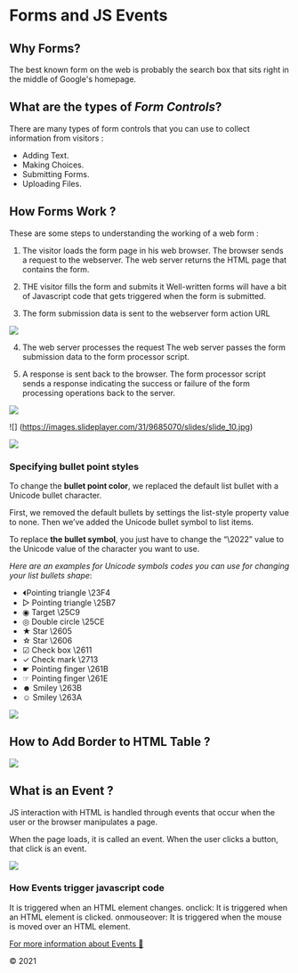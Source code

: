# Forms and JS Events

## Why Forms?

The best known form on the web is probably
the search box that sits right in the middle of
Google's homepage.

  
## What are the types of *Form Controls*?

There are many types of form controls that you can use to collect information from visitors :

* Adding Text. 
* Making Choices. 
* Submitting Forms.
* Uploading Files.



## How Forms Work ?

These are some steps to understanding the working of a web form :

1. The visitor loads the form page in his web browser.
The browser sends a request to the webserver. The web server returns the HTML page that contains the form.


2. THE visitor fills the form and submits it
Well-written forms will have a bit of Javascript code that gets triggered when the form is submitted. 


3. The form submission data is sent to the webserver
form action URL

![](https://simfatic.com/help/v40/images/form-action.png)

4. The web server processes the request
The web server passes the form submission data to the form processor script. 
 

5. A response is sent back to the browser.
The form processor script sends a response indicating the success or failure of the form processing operations back to the server. 

![](https://simfatic.com/help/v40/images/form-working.jpg)

 


 ![] (https://images.slideplayer.com/31/9685070/slides/slide_10.jpg)



![](https://www.wikitechy.com/step-by-step-html-tutorials/img/html-images/basic-structure-of-html.png)


### Specifying bullet point styles

To change the **bullet point color**, we replaced the default list bullet with a Unicode bullet character. 

First, we removed the default bullets by settings the list-style property value to none. Then we’ve added the Unicode bullet symbol to list items. 

To replace **the bullet symbol**, you just have to change the “\2022” value to the Unicode value of the character you want to use.

*Here are an examples for Unicode symbols codes you can use for changing your list bullets shape*:

- ⏴Pointing triangle \23F4
- ▷ Pointing triangle \25B7
- ◉ Target \25C9
- ◎ Double circle \25CE
- ★ Star \2605
- ☆ Star \2606
- ☑ Check box \2611
- ✓ Check mark \2713
- ☛ Pointing finger  \261B
- ☞ Pointing finger  \261E
- ☻ Smiley  \263B
- ☺ Smiley \263A



![](https://howto-wordpress-tips.com/wp-tutorials/wp-content/uploads/2019/04/list-bullet-color-shape-css.png)

## How to Add Border to HTML Table ?

![](https://i.stack.imgur.com/FLW2Q.png)


## What is an Event ?

JS interaction with HTML is handled through events that occur when the user or the browser manipulates a page.

When the page loads, it is called an event. When the user clicks a button, that click is an event.


![](https://data-flair.training/blogs/wp-content/uploads/sites/2/2019/07/JavaScript-Event-Types.jpg)

### How **Events** trigger javascript code

It is triggered when an HTML element changes. onclick: It is triggered when an HTML element is clicked. onmouseover: It is triggered when the mouse is moved over an HTML element.





[For more information about Events 🙂](http://bedford-computing.co.uk/learning/wp-content/uploads/2015/10/JavaScript-and-JQuery-Interactive-Front-End-Web-Development-Introduction.pdf)



&copy; 2021